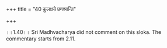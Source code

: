 +++
title = "40 कुलक्षये प्रणश्यन्ति"

+++
  
  
।।1.40।। Sri Madhvacharya did not comment on this sloka. The commentary
starts from 2.11.  
  
